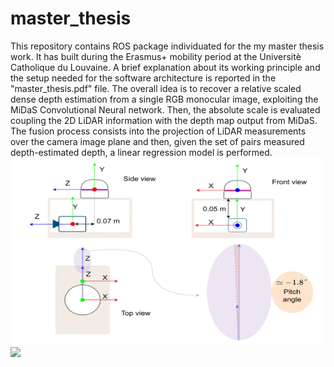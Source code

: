 # master_thesis
This repository contains ROS package individuated for the my master thesis work. It has built during the Erasmus+ mobility period at the Universitè Catholique du Louvaine. A brief explanation about its working principle and the setup needed for the software architecture is reported in the "master_thesis.pdf" file. The overall idea is to recover a relative scaled dense depth estimation from a single RGB monocular image, exploiting the MiDaS Convolutional Neural network. Then, the absolute scale is evaluated coupling the 2D LiDAR information with the depth map output from MiDaS. The fusion process consists into the projection of LiDAR measurements over the camera image plane and then, given the set of pairs measured depth-estimated depth, a linear regression model is performed.
<img src="https://github.com/JacopoAndreoli/master_thesis/blob/main/gif/reference_frames-1-1.png"  width="500" height="300">
![](https://github.com/JacopoAndreoli/master_thesis/blob/main/gif/test_lidar_modified(1).gif)

